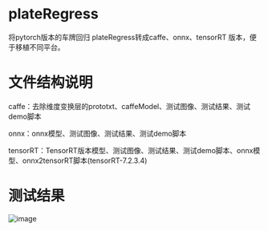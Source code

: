 # plateRegress

将pytorch版本的车牌回归 plateRegress转成caffe、onnx、tensorRT 版本，便于移植不同平台。

# 文件结构说明

caffe：去除维度变换层的prototxt、caffeModel、测试图像、测试结果、测试demo脚本

onnx：onnx模型、测试图像、测试结果、测试demo脚本

tensorRT：TensorRT版本模型、测试图像、测试结果、测试demo脚本、onnx模型、onnx2tensorRT脚本(tensorRT-7.2.3.4)

# 测试结果

![image]()
